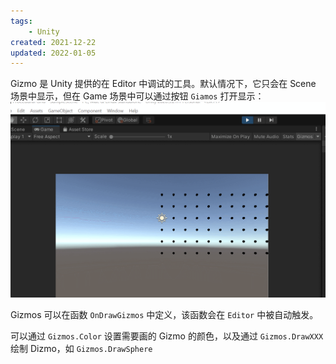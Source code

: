 ```yaml
---
tags:
    - Unity
created: 2021-12-22
updated: 2022-01-05
---
```


Gizmo 是 Unity 提供的在 Editor 中调试的工具。默认情况下，它只会在 Scene 场景中显示，但在 Game 场景中可以通过按钮 `Giamos` 打开显示：
![](assets/Unity%20-%20Gizmo/GIF%2012-22-2021%209-43-23%20AM.gif)

Gizmos 可以在函数 `OnDrawGizmos` 中定义，该函数会在 `Editor` 中被自动触发。

可以通过 `Gizmos.Color` 设置需要画的 Gizmo 的颜色，以及通过 `Gizmos.DrawXXX` 绘制 Dizmo，如 `Gizmos.DrawSphere`